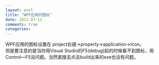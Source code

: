 ```yaml
---
layout: post
title: "WPF应用的图标"
date: 2012-07-11
comments: true
categories: 
---
```

WPF应用的图标设置在 project右键-&gt;property-&gt;application-&gt;Icon。<br />但是要注意的是当你用Visual Studio的F5(debug)起的时候看不到图标，用Control—F5没问题。当然直接去点击build出来的exe也没有问题。<br />